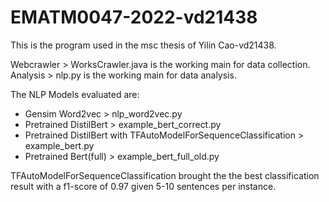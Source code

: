 # EMATM0047-2022-vd21438
This is the program used in the msc thesis of Yilin Cao-vd21438.

Webcrawler > WorksCrawler.java is the working main for data collection. <br/>
Analysis > nlp.py is the working main for data analysis. <br/>

The NLP Models evaluated are: <br/>
* Gensim Word2vec > nlp_word2vec.py
* Pretrained DistilBert > example_bert_correct.py
* Pretrained DistilBert with TFAutoModelForSequenceClassification > example_bert.py
* Pretrained Bert(full) > example_bert_full_old.py

TFAutoModelForSequenceClassification brought the the best classification result with a f1-score of 0.97 given 5-10 sentences per instance.
